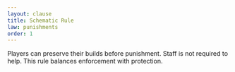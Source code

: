 ```yaml
---
layout: clause
title: Schematic Rule
law: punishments
order: 1
---
```


Players can preserve their builds before punishment. Staff is not required to help. This rule balances enforcement with protection.
